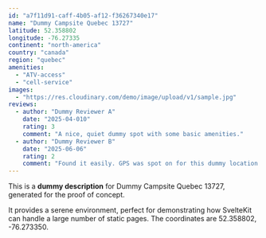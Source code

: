 ```yaml
---
id: "a7f11d91-caff-4b05-af12-f36267340e17"
name: "Dummy Campsite Quebec 13727"
latitude: 52.358802
longitude: -76.27335
continent: "north-america"
country: "canada"
region: "quebec"
amenities:
  - "ATV-access"
  - "cell-service"
images:
  - "https://res.cloudinary.com/demo/image/upload/v1/sample.jpg"
reviews:
  - author: "Dummy Reviewer A"
    date: "2025-04-010"
    rating: 3
    comment: "A nice, quiet dummy spot with some basic amenities."
  - author: "Dummy Reviewer B"
    date: "2025-06-06"
    rating: 2
    comment: "Found it easily. GPS was spot on for this dummy location."
---
```


This is a **dummy description** for Dummy Campsite Quebec 13727, generated for the proof of concept.

It provides a serene environment, perfect for demonstrating how SvelteKit can handle a large number of static pages. The coordinates are 52.358802, -76.273350.
